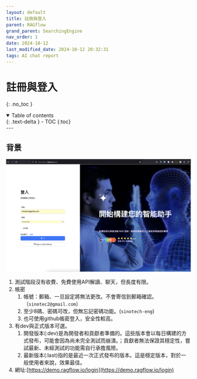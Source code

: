 ```yaml
---
layout: default
title: 註冊與登入
parent: RAGflow
grand_parent: SearchingEngine
nav_order: 1
date: 2024-10-12 
last_modified_date: 2024-10-12 20:32:31
tags: AI chat report
---
```


# 註冊與登入  
{: .no_toc }

<details open markdown="block">
  <summary>
    Table of contents
  </summary>
  {: .text-delta }
- TOC
{:toc}
</details>
---

## 背景

![](./pngs/2024-10-12-20-30-42.png)

1. 測試階段沒有收費、免費使用API解讀、聊天，但長度有限。
2. 帳密
   1. 帳號：郵箱、一旦設定將無法更改。不會寄信到郵箱確認。（`sinotec2@gmail.com`）
   2. 至少8碼、密碼可改，但無忘記密碼功能。(`sinotech-eng`)
   3. 也可使用github帳密登入，安全性較高。
3. 有dev與正式版本可選。
   1. 開發版本(:dev)是為開發者和貢獻者準備的。這些版本會以每日構建的方式發布，可能會因為尚未完全測試而崩潰。；貢獻者無法保證其穩定性，嘗試最新、未經測試的功能需自行承擔風險。
   2. 最新版本(:last)指的是最近一次正式發布的版本。這是穩定版本，對於一般使用者來說，效果最佳。
4. 網址:[https://demo.ragflow.io/login](https://demo.ragflow.io/login)
